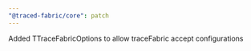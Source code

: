 ```yaml
---
"@traced-fabric/core": patch
---
```


Added TTraceFabricOptions to allow traceFabric accept configurations
